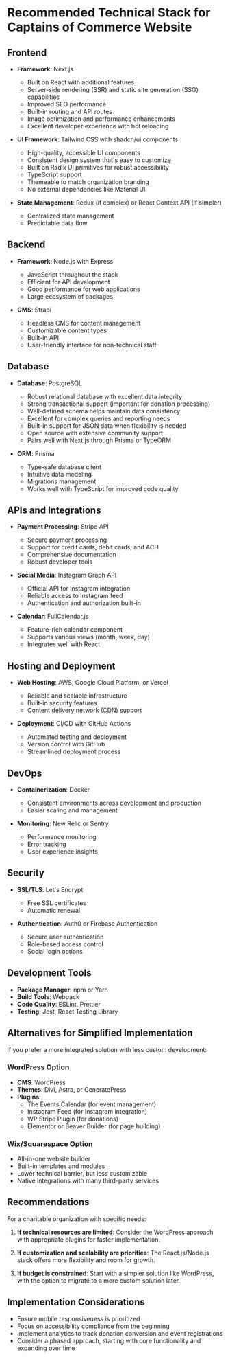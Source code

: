# Recommended Technical Stack for Captains of Commerce Website

## Frontend
- **Framework**: Next.js
  - Built on React with additional features
  - Server-side rendering (SSR) and static site generation (SSG) capabilities
  - Improved SEO performance
  - Built-in routing and API routes
  - Image optimization and performance enhancements
  - Excellent developer experience with hot reloading

- **UI Framework**: Tailwind CSS with shadcn/ui components
  - High-quality, accessible UI components
  - Consistent design system that's easy to customize
  - Built on Radix UI primitives for robust accessibility
  - TypeScript support
  - Themeable to match organization branding
  - No external dependencies like Material UI

- **State Management**: Redux (if complex) or React Context API (if simpler)
  - Centralized state management
  - Predictable data flow

## Backend
- **Framework**: Node.js with Express
  - JavaScript throughout the stack
  - Efficient for API development
  - Good performance for web applications
  - Large ecosystem of packages

- **CMS**: Strapi
  - Headless CMS for content management
  - Customizable content types
  - Built-in API
  - User-friendly interface for non-technical staff

## Database
- **Database**: PostgreSQL
  - Robust relational database with excellent data integrity
  - Strong transactional support (important for donation processing)
  - Well-defined schema helps maintain data consistency
  - Excellent for complex queries and reporting needs
  - Built-in support for JSON data when flexibility is needed
  - Open source with extensive community support
  - Pairs well with Next.js through Prisma or TypeORM

- **ORM**: Prisma
  - Type-safe database client
  - Intuitive data modeling
  - Migrations management
  - Works well with TypeScript for improved code quality

## APIs and Integrations
- **Payment Processing**: Stripe API
  - Secure payment processing
  - Support for credit cards, debit cards, and ACH
  - Comprehensive documentation
  - Robust developer tools

- **Social Media**: Instagram Graph API
  - Official API for Instagram integration
  - Reliable access to Instagram feed
  - Authentication and authorization built-in

- **Calendar**: FullCalendar.js
  - Feature-rich calendar component
  - Supports various views (month, week, day)
  - Integrates well with React

## Hosting and Deployment
- **Web Hosting**: AWS, Google Cloud Platform, or Vercel
  - Reliable and scalable infrastructure
  - Built-in security features
  - Content delivery network (CDN) support

- **Deployment**: CI/CD with GitHub Actions
  - Automated testing and deployment
  - Version control with GitHub
  - Streamlined deployment process

## DevOps
- **Containerization**: Docker
  - Consistent environments across development and production
  - Easier scaling and management

- **Monitoring**: New Relic or Sentry
  - Performance monitoring
  - Error tracking
  - User experience insights

## Security
- **SSL/TLS**: Let's Encrypt
  - Free SSL certificates
  - Automatic renewal

- **Authentication**: Auth0 or Firebase Authentication
  - Secure user authentication
  - Role-based access control
  - Social login options

## Development Tools
- **Package Manager**: npm or Yarn
- **Build Tools**: Webpack
- **Code Quality**: ESLint, Prettier
- **Testing**: Jest, React Testing Library

## Alternatives for Simplified Implementation

If you prefer a more integrated solution with less custom development:

### WordPress Option
- **CMS**: WordPress
- **Themes**: Divi, Astra, or GeneratePress
- **Plugins**:
  - The Events Calendar (for event management)
  - Instagram Feed (for Instagram integration)
  - WP Stripe Plugin (for donations)
  - Elementor or Beaver Builder (for page building)

### Wix/Squarespace Option
- All-in-one website builder
- Built-in templates and modules
- Lower technical barrier, but less customizable
- Native integrations with many third-party services

## Recommendations

For a charitable organization with specific needs:

1. **If technical resources are limited**: Consider the WordPress approach with appropriate plugins for faster implementation.

2. **If customization and scalability are priorities**: The React.js/Node.js stack offers more flexibility and room for growth.

3. **If budget is constrained**: Start with a simpler solution like WordPress, with the option to migrate to a more custom solution later.

## Implementation Considerations

- Ensure mobile responsiveness is prioritized
- Focus on accessibility compliance from the beginning
- Implement analytics to track donation conversion and event registrations
- Consider a phased approach, starting with core functionality and expanding over time
